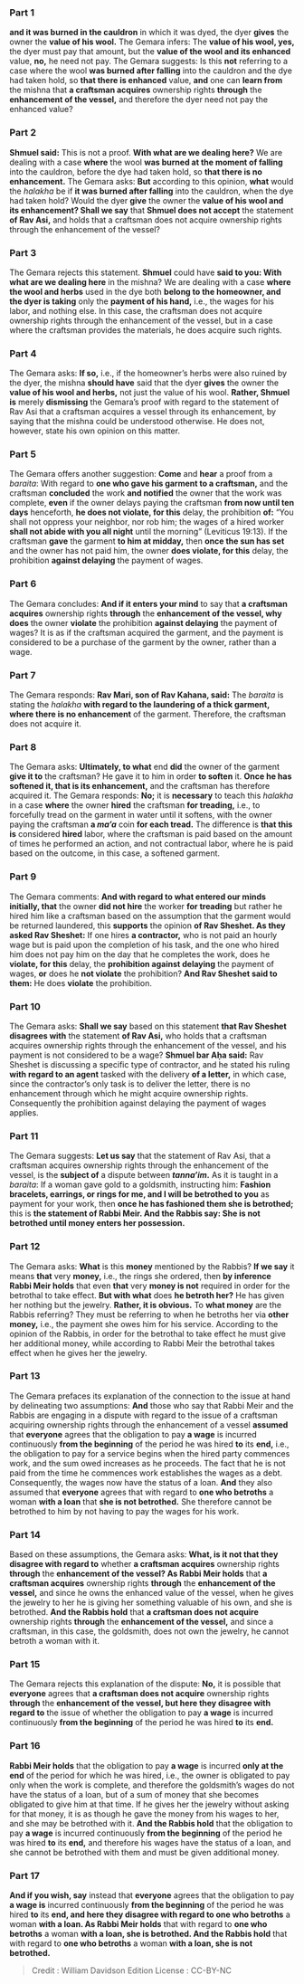 
### Part 1
<b>and it was burned in the cauldron</b> in which it was dyed, the dyer <b>gives</b> the owner the <b>value of his wool.</b> The Gemara infers: The <b>value of his wool, yes,</b> the dyer must pay that amount, but the <b>value of the wool and its enhanced</b> value, <b>no,</b> he need not pay. The Gemara suggests: Is this <b>not</b> referring to a case where the wool <b>was burned after falling</b> into the cauldron and the dye had taken hold, so <b>that there is enhanced</b> value, <b>and</b> one can <b>learn from</b> the mishna that <b>a craftsman acquires</b> ownership rights <b>through</b> the <b>enhancement of the vessel,</b> and therefore the dyer need not pay the enhanced value?

### Part 2
<b>Shmuel said:</b> This is not a proof. <b>With what are we dealing here?</b> We are dealing with a case <b>where</b> the wool <b>was burned at the moment of falling</b> into the cauldron, before the dye had taken hold, so <b>that there is no enhancement.</b> The Gemara asks: <b>But</b> according to this opinion, <b>what</b> would the <i>halakha</i> be if <b>it was burned after falling</b> into the cauldron, when the dye had taken hold? Would the dyer <b>give</b> the owner the <b>value of his wool and its enhancement? Shall we say</b> that <b>Shmuel does not accept</b> the statement <b>of Rav Asi,</b> and holds that a craftsman does not acquire ownership rights through the enhancement of the vessel?

### Part 3
The Gemara rejects this statement. <b>Shmuel</b> could have <b>said to you: With what are we dealing here</b> in the mishna? We are dealing with a case <b>where the wool and herbs</b> used in the dye both <b>belong to the homeowner, and the dyer is taking</b> only the <b>payment of his hand,</b> i.e., the wages for his labor, and nothing else. In this case, the craftsman does not acquire ownership rights through the enhancement of the vessel, but in a case where the craftsman provides the materials, he does acquire such rights.

### Part 4
The Gemara asks: <b>If so,</b> i.e., if the homeowner’s herbs were also ruined by the dyer, the mishna <b>should have</b> said that the dyer <b>gives</b> the owner the <b>value of his wool and herbs,</b> not just the value of his wool. <b>Rather, Shmuel is</b> merely <b>dismissing</b> the Gemara’s proof with regard to the statement of Rav Asi that a craftsman acquires a vessel through its enhancement, by saying that the mishna could be understood otherwise. He does not, however, state his own opinion on this matter.

### Part 5
The Gemara offers another suggestion: <b>Come</b> and <b>hear</b> a proof from a <i>baraita</i>: With regard to <b>one who gave his garment to a craftsman,</b> and the craftsman <b>concluded</b> the work <b>and notified</b> the owner that the work was complete, <b>even</b> if the owner delays paying the craftsman <b>from now until ten days</b> henceforth, <b>he does not violate, for this</b> delay, the prohibition <b>of:</b> “You shall not oppress your neighbor, nor rob him; the wages of a hired worker <b>shall not abide with you all night</b> until the morning” (Leviticus 19:13). If the craftsman <b>gave</b> the garment <b>to him at midday,</b> then <b>once the sun has set</b> and the owner has not paid him, the owner <b>does violate, for this</b> delay, the prohibition <b>against delaying</b> the payment of wages.

### Part 6
The Gemara concludes: <b>And if it enters your mind</b> to say that <b>a craftsman acquires</b> ownership rights <b>through</b> the <b>enhancement of the vessel, why does</b> the owner <b>violate</b> the prohibition <b>against delaying</b> the payment of wages? It is as if the craftsman acquired the garment, and the payment is considered to be a purchase of the garment by the owner, rather than a wage.

### Part 7
The Gemara responds: <b>Rav Mari, son of Rav Kahana, said:</b> The <i>baraita</i> is stating the <i>halakha</i> <b>with regard to the laundering of a thick garment, where there is no enhancement</b> of the garment. Therefore, the craftsman does not acquire it.

### Part 8
The Gemara asks: <b>Ultimately, to what</b> end <b>did</b> the owner of the garment <b>give it to</b> the craftsman? He gave it to him in order <b>to soften</b> it. <b>Once he has softened it, that is its enhancement,</b> and the craftsman has therefore acquired it. The Gemara responds: <b>No;</b> it is <b>necessary</b> to teach this <i>halakha</i> in a case <b>where</b> the owner <b>hired</b> the craftsman <b>for treading,</b> i.e., to forcefully tread on the garment in water until it softens, with the owner paying the craftsman <b>a <i>ma’a</i></b> coin <b>for each tread.</b> The difference is <b>that this is</b> considered <b>hired</b> labor, where the craftsman is paid based on the amount of times he performed an action, and not contractual labor, where he is paid based on the outcome, in this case, a softened garment.

### Part 9
The Gemara comments: <b>And with regard to what entered our minds initially, that</b> the owner <b>did not hire</b> the worker <b>for treading</b> but rather he hired him like a craftsman based on the assumption that the garment would be returned laundered, this <b>supports</b> the opinion <b>of Rav Sheshet. As they asked Rav Sheshet:</b> If one hires <b>a contractor,</b> who is not paid an hourly wage but is paid upon the completion of his task, and the one who hired him does not pay him on the day that he completes the work, does he <b>violate, for this</b> delay, the <b>prohibition against delaying</b> the payment of wages, <b>or</b> does he <b>not violate</b> the prohibition? <b>And Rav Sheshet said to them:</b> He does <b>violate</b> the prohibition.

### Part 10
The Gemara asks: <b>Shall we say</b> based on this statement <b>that Rav Sheshet disagrees with</b> the statement <b>of Rav Asi,</b> who holds that a craftsman acquires ownership rights through the enhancement of the vessel, and his payment is not considered to be a wage? <b>Shmuel bar Aḥa said:</b> Rav Sheshet is discussing a specific type of contractor, and he stated his ruling <b>with regard to an agent</b> tasked with the delivery <b>of a letter,</b> in which case, since the contractor’s only task is to deliver the letter, there is no enhancement through which he might acquire ownership rights. Consequently the prohibition against delaying the payment of wages applies.

### Part 11
The Gemara suggests: <b>Let us say</b> that the statement of Rav Asi, that a craftsman acquires ownership rights through the enhancement of the vessel, is the <b>subject of</b> a dispute between <b><i>tanna’im</i>.</b> As it is taught in a <i>baraita</i>: If a woman gave gold to a goldsmith, instructing him: <b>Fashion bracelets, earrings, or rings for me, and I will be betrothed to you</b> as payment for your work, then <b>once he has fashioned them she is betrothed;</b> this is <b>the statement of Rabbi Meir. And the Rabbis say: She is not betrothed until money enters her possession.</b>

### Part 12
The Gemara asks: <b>What</b> is this <b>money</b> mentioned by the Rabbis? <b>If we say</b> it means <b>that</b> very <b>money,</b> i.e., the rings she ordered, then <b>by inference Rabbi Meir holds</b> that even <b>that</b> very <b>money is not</b> required in order for the betrothal to take effect. <b>But with what</b> does <b>he betroth her?</b> He has given her nothing but the jewelry. <b>Rather, it is obvious.</b> To <b>what money</b> are the Rabbis referring? They must be referring to when he betroths her via <b>other money,</b> i.e., the payment she owes him for his service. According to the opinion of the Rabbis, in order for the betrothal to take effect he must give her additional money, while according to Rabbi Meir the betrothal takes effect when he gives her the jewelry.

### Part 13
The Gemara prefaces its explanation of the connection to the issue at hand by delineating two assumptions: <b>And</b> those who say that Rabbi Meir and the Rabbis are engaging in a dispute with regard to the issue of a craftsman acquiring ownership rights through the enhancement of a vessel <b>assumed</b> that <b>everyone</b> agrees that the obligation to pay <b>a wage</b> is incurred continuously <b>from the beginning</b> of the period he was hired <b>to</b> its <b>end,</b> i.e., the obligation to pay for a service begins when the hired party commences work, and the sum owed increases as he proceeds. The fact that he is not paid from the time he commences work establishes the wages as a debt. Consequently, the wages now have the status of a loan. <b>And</b> they also assumed that <b>everyone</b> agrees that with regard to <b>one who betroths</b> a woman <b>with a loan</b> that <b>she is not betrothed.</b> She therefore cannot be betrothed to him by not having to pay the wages for his work.

### Part 14
Based on these assumptions, the Gemara asks: <b>What, is it not that they disagree with regard to</b> whether <b>a craftsman acquires</b> ownership rights <b>through</b> the <b>enhancement of the vessel? As Rabbi Meir holds</b> that <b>a craftsman acquires</b> ownership rights <b>through</b> the <b>enhancement of the vessel,</b> and since he owns the enhanced value of the vessel, when he gives the jewelry to her he is giving her something valuable of his own, and she is betrothed. <b>And the Rabbis hold</b> that <b>a craftsman does not acquire</b> ownership rights <b>through</b> the <b>enhancement of the vessel,</b> and since a craftsman, in this case, the goldsmith, does not own the jewelry, he cannot betroth a woman with it.

### Part 15
The Gemara rejects this explanation of the dispute: <b>No,</b> it is possible that <b>everyone</b> agrees that <b>a craftsman does not acquire</b> ownership rights <b>through</b> the <b>enhancement of the vessel, but here they disagree with regard to</b> the issue of whether the obligation to pay <b>a wage</b> is incurred continuously <b>from the beginning</b> of the period he was hired <b>to</b> its <b>end.</b>

### Part 16
<b>Rabbi Meir holds</b> that the obligation to pay <b>a wage</b> is incurred <b>only at the end</b> of the period for which he was hired, i.e., the owner is obligated to pay only when the work is complete, and therefore the goldsmith’s wages do not have the status of a loan, but of a sum of money that she becomes obligated to give him at that time. If he gives her the jewelry without asking for that money, it is as though he gave the money from his wages to her, and she may be betrothed with it. <b>And the Rabbis hold</b> that the obligation to pay <b>a wage</b> is incurred continuously <b>from the beginning</b> of the period he was hired <b>to</b> its <b>end,</b> and therefore his wages have the status of a loan, and she cannot be betrothed with them and must be given additional money.

### Part 17
<b>And if you wish, say</b> instead that <b>everyone</b> agrees that the obligation to pay <b>a wage is</b> incurred continuously <b>from the beginning</b> of the period he was hired <b>to</b> its <b>end, and here they disagree with regard to one who betroths</b> a woman <b>with a loan. As Rabbi Meir holds</b> that with regard to <b>one who betroths</b> a woman <b>with a loan, she is betrothed. And the Rabbis hold</b> that with regard to <b>one who betroths</b> a woman <b>with a loan, she is not betrothed.</b>

>Credit : William Davidson Edition
>License : CC-BY-NC